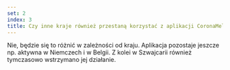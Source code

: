 ```yaml
---
set: 2
index: 3
title: Czy inne kraje również przestaną korzystać z aplikacji CoronaMelder?
---
```

Nie, będzie się to różnić w zależności od kraju. Aplikacja pozostaje jeszcze np. aktywna w Niemczech i w Belgii. Z kolei w Szwajcarii również tymczasowo wstrzymano jej działanie. 
